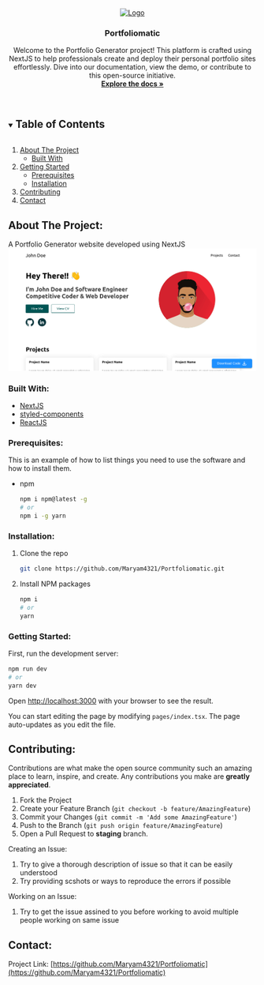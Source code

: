 <!-- PROJECT LOGO -->
<br />
<p align="center">
  <a href="https://github.com/Maryam4321/Portfoliomatic">
    <img src="public/favicon.ico" alt="Logo" width="80" height="80">
  </a>

  <h3 align="center">Portfoliomatic</h3>

  <p align="center">
     Welcome to the Portfolio Generator project! This platform is crafted using NextJS to help professionals create and deploy their personal portfolio sites effortlessly. Dive into our documentation, view the demo, or contribute to this open-source initiative.
    <br />
    <a href="https://github.com/Maryam4321/Portfoliomatic "><strong>Explore the docs »</strong></a>
    <br />
    <br />
  </p>
</p>

<!-- TABLE OF CONTENTS -->
<details open="open">
  <summary><h2 style="display: inline-block">Table of Contents</h2></summary>
  <ol>
    <li>
      <a href="#about-the-project">About The Project</a>
      <ul>
        <li><a href="#built-with">Built With</a></li>
      </ul>
    </li>
    <li>
      <a href="#getting-started">Getting Started</a>
      <ul>
        <li><a href="#prerequisites">Prerequisites</a></li>
        <li><a href="#installation">Installation</a></li>
      </ul>
    </li>
    <li><a href="#contributing">Contributing</a></li>
    <li><a href="#contact">Contact</a></li>
  </ol>
</details>

<!-- ABOUT THE PROJECT -->

## About The Project:

A Portfolio Generator website developed using NextJS
![preview-page](public/ss1.png)

### Built With:

- [NextJS](https://nextjs.org/)
- [styled-components](https://styled-components.com/)
- [ReactJS](https://reactjs.org/)

<!-- GETTING STARTED -->

### Prerequisites:

This is an example of how to list things you need to use the software and how to install them.

- npm
  ```sh
  npm i npm@latest -g
  # or
  npm i -g yarn
  ```

### Installation:

1. Clone the repo
   ```sh
   git clone https://github.com/Maryam4321/Portfoliomatic.git
   ```
2. Install NPM packages
   ```sh
   npm i
   # or
   yarn
   ```

<!-- USAGE EXAMPLES -->

### Getting Started:

First, run the development server:

```bash
npm run dev
# or
yarn dev
```

Open [http://localhost:3000](http://localhost:3000) with your browser to see the result.

You can start editing the page by modifying `pages/index.tsx`. The page auto-updates as you edit the file.

<!-- CONTRIBUTING -->

## Contributing:

Contributions are what make the open source community such an amazing place to learn, inspire, and create. Any contributions you make are **greatly appreciated**.

1. Fork the Project
2. Create your Feature Branch (`git checkout -b feature/AmazingFeature`)
3. Commit your Changes (`git commit -m 'Add some AmazingFeature'`)
4. Push to the Branch (`git push origin feature/AmazingFeature`)
5. Open a Pull Request to **staging** branch.

Creating an Issue:

1. Try to give a thorough description of issue so that it can be easily understood
2. Try providing scshots or ways to reproduce the errors if possible

Working on an Issue:

1. Try to get the issue assined to you before working to avoid multiple people working on same issue

<!-- CONTACT -->

## Contact:

Project Link: [https://github.com/Maryam4321/Portfoliomatic](https://github.com/Maryam4321/Portfoliomatic)

<!-- ACKNOWLEDGEMENTS -->
<!--
## Acknowledgements

- []()
- []()
- []() -->

<!-- MARKDOWN LINKS & IMAGES -->
<!-- https://www.markdownguide.org/basic-syntax/#reference-style-links -->

[contributors-shield]: https://img.shields.io/github/contributors/Maryam4321/Portfoliomatic.svg?style=for-the-badge
[contributors-url]: https://github.com/Maryam4321/Portfoliomatic/graphs/contributors
[forks-shield]: https://img.shields.io/github/forks/Maryam4321/Portfoliomatic.svg?style=for-the-badge
[forks-url]: https://github.com/Maryam4321/Portfoliomatic/network/members
[stars-shield]: https://img.shields.io/github/stars/Maryam4321/Portfoliomatic.svg?style=for-the-badge
[stars-url]: https://github.com/Maryam4321/Portfoliomatic/stargazers
[issues-shield]: https://img.shields.io/github/issues/Maryam4321/Portfoliomatic.svg?style=for-the-badge
[issues-url]: https://github.com/Maryam4321/Portfoliomatic/issues
